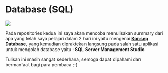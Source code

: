 # Database (SQL)

![](http://uxrepo.com/static/icon-sets/linecons/svg/database.svg)


Pada repositories kedua ini saya akan mencoba menulisakan summary dari apa yang telah saya pelajari dalam 2 hari ini
yaitu mengenai [**Konsep Database**](https://github.com/rizkyamelia/Database-SQL-/blob/master/Summary%20Database%20(SQL).md), yang kemudian dipraktekan langsung pada salah satu aplikasi untuk mengolah database
yaitu : **SQL Server Management Studio**

Tulisan ini masih sangat sederhana, semoga dapat dipahami dan bermanfaat bagi para pembaca ;-)
